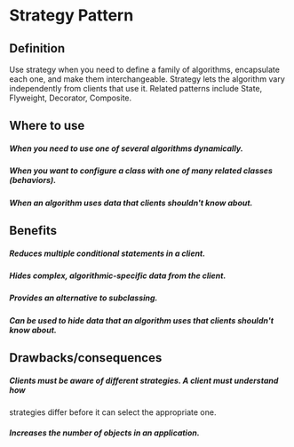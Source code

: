 # Strategy Pattern

## Definition
Use strategy when you need to define a family of algorithms, encapsulate
each one, and make them interchangeable. Strategy lets the algorithm vary
independently from clients that use it. Related patterns include State,
Flyweight, Decorator, Composite.

## Where to use
##### When you need to use one of several algorithms dynamically.
##### When you want to configure a class with one of many related classes (behaviors).
##### When an algorithm uses data that clients shouldn't know about.

## Benefits
##### Reduces multiple conditional statements in a client.
##### Hides complex, algorithmic-specific data from the client.
##### Provides an alternative to subclassing.
##### Can be used to hide data that an algorithm uses that clients shouldn't know about.

## Drawbacks/consequences
##### Clients must be aware of different strategies. A client must understand how
strategies differ before it can select the appropriate one.
##### Increases the number of objects in an application.